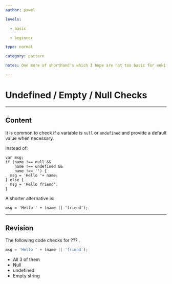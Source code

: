 ```yaml
---
author: pawel

levels:

  - basic

  - beginner

type: normal

category: pattern

notes: One more of shorthand's which I hope are not too basic for enkifying.

---
```

# Undefined / Empty / Null Checks

---
## Content

It is common to check if a variable is `null` or `undefined` and provide a default value when necessary.

Instead of: 

```
var msg;
if (name !== null && 
    name !== undefined &&
    name !== '') {
  msg = 'Hello '+ name;
} else {
  msg = 'Hello friend';
}
```

A shorter alternative is:

```
msg = 'Hello ' + (name || 'friend');
```

---
## Revision

The following code checks for ??? .
```javascript
msg = 'Hello ' + (name || 'friend');
```  
* All 3 of them
* Null
* undefined
* Empty string
 
